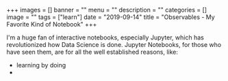 +++
images = []
banner = ""
menu = ""
description = ""
categories = []
image = ""
tags = ["learn"]
date = "2019-09-14"
title = "Observables - My Favorite Kind of Notebook"
+++

I'm a huge fan of interactive notebooks, especially Jupyter, which has revolutionized how Data Science is done.
Jupyter Notebooks, for those who have seen them, are
for all the well established reasons, like:

- learning by doing
- 

